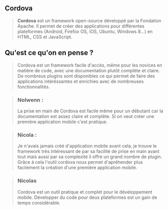 ## Cordova 
> **Cordova** est un framework open-source développé par la Fondation Apache. Il permet de créer des applications pour différentes plateformes (Android, Firefox OS, iOS, Ubuntu, Windows 8...) en HTML, CSS et JavaScript.

## Qu'est ce qu'on en pense ? 

> Cordova est un framework facile d'accès, même pour les novices en matière de code, avec une documentation plutôt complète et claire. De nombreux plugins sont disponibles ce qui permet de faire des applications intéréssantes et enrichies avec de nombreuses fonctionnalités. 

>### Nolwenn : 
>La prise en main de Cordova est facile même pour un débutant car la documentation est assez claire et complète. 
Si on veut créer une première application mobile c'est pratique.


>### Nicola : 
>Je n'avais jamais créé d'application mobile avant cela, je trouve le framework très intéressant de par sa facilité de prise en main avant tout mais aussi par sa complexité il offre un grand nombre de plugin. Grâce à cela l'outil cordova nous permet d'apréhender plus facilement la création d'une première application mobile.

>### Nicolas
>Cordova est un outil pratique et complet pour le développement mobile. Développer du code pour deux plateformes est un gain de temps considérable.
